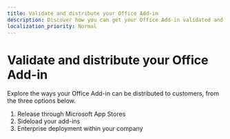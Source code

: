```yaml
---
title: Validate and distribute your Office Add-in
description: Discover how you can get your Office Add-in validated and distributed to customers through Microsoft stores like AppSource and other methods. 
localization_priority: Normal
---
```


# Validate and distribute your Office Add-in

Explore the ways your Office Add-in can be distributed to customers, from the three options below.

1. Release through Microsoft App Stores
2. Sideload your add-ins
3. Enterprise deployment within your company
